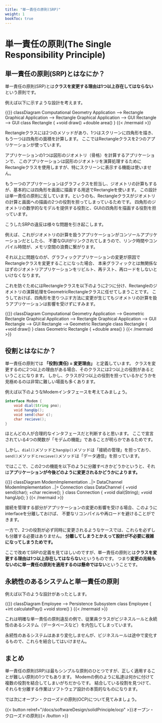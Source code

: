 ```yaml
---
title: "単一責任の原則(SRP)"
weight: 1
bookToc: true
---
```


# 単一責任の原則(The Single Responsibility Principle)

## 単一責任の原則(SRP)とはなにか？

単一責任の原則(SRP)とは**クラスを変更する理由は1つ以上存在してはならない**という原則です。

例えば以下に示すような設計を考えます。

{{<mermaid>}}
classDiagram
Computational Geometry Application --> Rectangle
Graphical Application --> Rectangle
Graphical Application --> GUI
Rectangle --> GUI
class Rectangle {
    +void draw()
    +double area()
}
{{< /mermaid >}}

Rectangleクラスには2つのメソッドがあり、1つはスクリーンに四角形を描き、もう一つは四角形の面積を計算します。
ここではRectangleクラスを2つのアプリケーションが使っています。

アプリケーションの1つは図形のジオメトリ（骨格）を計算するアプリケーションで、
このアプリケーションは図形のジオメトリを演算処理するためにRectangleクラスを使用しますが、特にスクリーンに表示する機能は使いません。

もう一つのアプリケーションはグラフィクスを担当し、ジオメトリの計算もするが、基本的には四角形を画面に描画する用途でRectangleを使います。
この設計は単一責任の原則に反しています。というのも、Rectangleクラスがジオメトリの計算と画面への描画の2つの役割を担ってしまっているためです。
四角形のジオメトリの数学的なモデルを提供する役割と、GUIの四角形を描画する役割を担っています。

こうしたSRPの違反は様々な問題を引き起こします。

例えば、これがジオメトリの計算を扱うアプリケーションがコンソールアプリケーションだとしたら、
不要なGUIがリンクされてしまうので、リンク時間やコンパイル時間が、メモリ空間の浪費に繋がります。

それ以上に問題なのが、グラフィックアプリケーションの変更が原因でRectangleクラスを変更することになった場合、
本来グラフィックとは無関係なはずのジオメトリアプリケーションをリビルト、再テスト、再ロードをしないといけなくなります。

これを防ぐためにはRectangleクラスを以下のように2つに分け、Rectangleのジオメトリの演算処理をGeometricRectangleクラスに任せてしまうことです。
こうしておけば、四角形を塗りつぶす方法に変更が生じてもジオメトリの計算を扱うアプリケーションは影響を受けずにすみます。

{{<mermaid>}}
classDiagram
Computational Geometry Application --> Geometric Rectangle
Graphical Application --> Rectangle
Graphical Application --> GUI
Rectangle --> GUI
Rectangle --> Geometric Rectangle
class Rectangle {
    +void draw()
}
class Geometric Rectangle {
    +double area()
}
{{< /mermaid >}}

## 役割とはなにか？

単一責任の原則では **「役割(責任) = 変更理由」** と定義しています。
クラスを変更するのに2つ以上の理由がある場合、そのクラスには2つ以上の役割があるということになります。
しかし、クラスが2つ以上の役割を担っているかどうかを見極めるのは非常に難しい場面も多くあります。

例えば以下のようなModemインタフェースを考えてみましょう。

```java
interface Modem {
    void dial(String pno);
    void hangUp();
    void send(char c);
    char recieve();
}
```

ほとんどの人が合理的なインタフェースだと判断すると思います。
ここで宣言されている4つの関数が「モデムの機能」であることが明らかであるためです。

しかし、`dial()`メソッドと`hangUp()`メソッドは「接続の管理」を担っており、`send()`メソッド`とrecieve()`メソッドは「データ通信」を担っています。

ではここで、この2つの機能を以下のように分離すべきかどうかというと、それは**アプリケーションが今後どのように変更されるかどうかによります。**

{{<mermaid>}}
classDiagram
ModemImplementation ..|> DataChannel
ModemImplementation ..|> Connection
class DataChannel {
    +void send(char);
    +char recieve();
}
class Connection {
    +void dial(String);
    +void hangUp();
}
{{< /mermaid >}}

接続を管理する部分がアプリケーションの変更の影響を受ける場合、このようにinterfaceを分離しておけば、
不要なリコンパイルや再ロードを避けることができます。

一方で、2つの役割が必ず同時に変更されるようなケースでは、これらを必ずしも分離する必要はありません。
**分離してしまうとかえって設計が不必要に複雑になってしまうためです。**

ここで改めてSRPの定義を見てほしいのですが、単一責任の原則とは**クラスを変更する理由は1つ以上存在してはならない**というものです。
つまり**変更の兆候もないのに単一責任の原則を適用するのは懸命ではない**ということです。

## 永続性のあるシステムと単一責任の原則

例えば以下のような設計があったとします。

{{<mermaid>}}
classDiagram
Employee --> Persistence Subsystem
class Employee {
    +int calculatePay()
    +void store()
}
{{< /mermaid >}}

これは明確な単一責任の原則違反の例で、従業員クラスがビジネスルールと永続性のあるシステム（データベースなど）を内包してしまっています。

永続性のあるシステムはあまり変化しませんが、ビジネスルールは途中で変化するもので、これらを結合してはいけません。

## まとめ

単一責任の原則(SRP)は最もシンプルな原則のひとつですが、正しく適用することが難しい原則の1つでもあります。
Modemの例のように私達は何かに付けて複数の役割を結合してしまいがちだからです。
結合している役割を見つけて、それらを分離する作業はソフトウェア設計の本質的なものになります。

では次にオープン・クローズドの原則(OCP)について見てみましょう。

{{< button relref="/docs/softwareDesign/solidPrinciple/ocp" >}}オープン・クローズドの原則{{< /button >}}